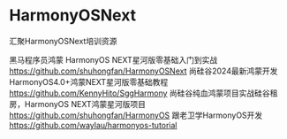# HarmonyOSNext
汇聚HarmonyOSNext培训资源

黑马程序员鸿蒙 HarmonyOS NEXT星河版零基础入门到实战 https://github.com/shuhongfan/HarmonyOSNext
尚硅谷2024最新鸿蒙开发HarmonyOS4.0+鸿蒙NEXT星河版零基础教程 https://github.com/KennyHito/SggHarmony
尚硅谷纯血鸿蒙项目实战硅谷租房，HarmonyOS NEXT鸿蒙星河版项目 https://github.com/shuhongfan/HarmonyOS
跟老卫学HarmonyOS开发 https://github.com/waylau/harmonyos-tutorial
